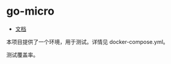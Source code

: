 # go-micro

- [文档](https://ccb1900.github.io/go-micro/)

本项目提供了一个环境，用于测试。详情见 docker-compose.yml。

测试覆盖率。
